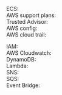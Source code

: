 ECS:  
AWS support plans:  
Trusted Advisor:  
AWS config:  
AWS cloud trail:  

IAM:  
AWS Cloudwatch:  
DynamoDB:  
Lambda:  
SNS:  
SQS:  
Event Bridge: